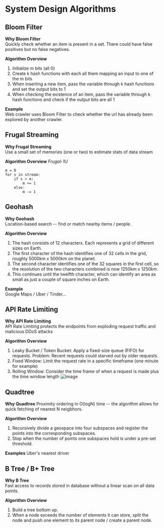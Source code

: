 # System Design Algorithms

## Bloom Filter
**Why Bloom Filter**\
Quickly check whether an item is present in a set. There could have false positives but no false negatives.

**Algorithm Overview**
1. Initialize m bits (all 0)
2. Create k hash functions with each all them mapping an input to one of the m bits
3. When inserting a new item, pass the variable through k hash functions and set the output bits to 1
4. When checking the existence of an item, pass the variable through k hash functions and check if the output bits are all 1

**Example**\
Web crawler uses Bloom Filter to check whether the url has already been explored by another crawler.

## Frugal Streaming
**Why Frugal Streaming**\
Use a small set of memories (one or two) to estimate stats of data stream

**Algorithm Overview**
*Frugal-1U*
```
m = 0
for s in stream:
    if s > m:
        m += 1
    else:
        m -= 1
```

## Geohash
**Why Geohash**\
Location-based search -- find or match nearby items / people.

**Algorithm Overview**
1. The hash consists of 12 characters. Each represents a grid of different sizes on Earth.
2. The first character of the hash identifies one of 32 cells in the grid, roughly 5000km x 5000km on the planet.
3. The second character identifies one of the 32 squares in the first cell, so the resolution of the two characters combined is now 1250km x 1250km.
4. This continues until the twelfth character, which can identify an area as small as just a couple of square inches on Earth.

**Example**\
Google Maps / Uber / Tinder...

## API Rate Limiting
**Why API Rate Limiting**\
API Rate Limiting protects the endpoints from exploding request traffic and malicious DDoS attacks

**Algorithm Overview**
1. Leaky Bucket / Token Bucket: Apply a fixed-size queue (FIFO) for requests. Problem: Recent requests could starved out by older requests.
2. Fixed Window: Limit the request rate in a specific timeframe (one minute for example)
3. Rolling Window: Consider the time frame of when a request is made plus the time window length
![image](https://user-images.githubusercontent.com/30107576/97937768-7007db00-1d34-11eb-8afd-1a559b23f7c1.png)


## Quadtree
**Why Quadtree**
Proximity ordering in O(logN) time -- the algorithm allows for quick fetching of nearest N neigbhors.

**Algorithm Overview**
1. Recursively divide a geospace into four subspaces and register the points into the corresponding subspaces.
2. Stop when the number of points one subspaces hold is under a pre-set threshold.

**Examples**
Uber's nearest driver

## B Tree / B+ Tree
**Why B Tree**\
Fast access to records stored in database without a linear scan on all data points.

**Algorithm Overview**
1. Build a tree bottom up.
2. When a node exceeds the number of elements it can store, split the node and push one element to its parent node / create a parent node.
